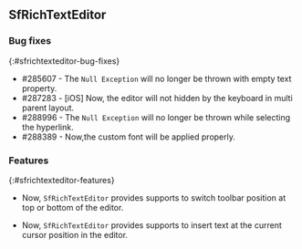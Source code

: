 ## SfRichTextEditor

### Bug fixes
{:#sfrichtexteditor-bug-fixes}

* \#285607 - The `Null Exception` will no longer be thrown with empty text property.
* \#287283 - [iOS] Now, the editor will not hidden by the keyboard in multi parent layout.
* \#288996 - The `Null Exception` will no longer be thrown while selecting the hyperlink.
* \#288389 - Now,the custom font will be applied properly.

### Features
{:#sfrichtexteditor-features}

* Now, `SfRichTextEditor` provides supports to switch toolbar position at top or bottom of the editor.

* Now, `SfRichTextEditor` provides supports to insert text at the current cursor position in the editor.

